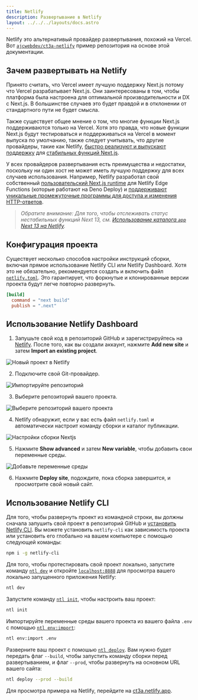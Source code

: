 ```yaml
---
title: Netlify
description: Развертывание в Netlify
layout: ../../../layouts/docs.astro
---
```


Netlify это альтернативый провайдер развертывания, похожий на Vercel. Вот [`ajcwebdev/ct3a-netlify`](https://github.com/ajcwebdev/ct3a-netlify) пример репозитория на основе этой документации.

## Зачем развертывать на Netlify

Принято считать, что Vercel имеет лучшую поддержку Next.js потому что Vercel разрабатывает Next.js. Они заинтересованы в том, чтобы платформа была настроена для оптимальной производительности и DX с Next.js. В большинстве случаев это будет правдой и в отклонении от стандартного пути не будет смысла.

Также существует общее мнение о том, что многие функции Next.js поддерживаются только на Vercel. Хотя это правда, что новые функции Next.js будут тестироваться и поддерживаться на Vercel в момент выпуска по умолчанию, также следует учитывать, что другие провайдеры, такие как Netlify, [быстро реализуют и выпускают поддержку](https://www.netlify.com/blog/deploy-nextjs-13/) для [стабильных функций Next.js](https://docs.netlify.com/integrations/frameworks/next-js/overview/).

У всех провайдеров развертывания есть преимущества и недостатки, поскольку ни один хост не может иметь лучшую поддержку для всех случаев использования. Например, Netlify разработал свой собственный [пользовательский Next.js runtime](https://github.com/netlify/next-runtime) для Netlify Edge Functions (которые работают на Deno Deploy) и [поддерживают уникальные промежуточные программы для доступа и изменения HTTP-ответов](https://github.com/netlify/next-runtime#nextjs-middleware-on-netlify).

> _Обратите внимание: Для того, чтобы отслеживать статус нестабильных функций Next 13, см. [Использование каталога `app` Next 13 на Netlify](https://github.com/netlify/next-runtime/discussions/1724)._

## Конфигурация проекта

Существует несколько способов настройки инструкций сборки, включая прямое использование Netlify CLI или Netlify Dashboard. Хотя это не обязательно, рекомендуется создать и включить файл [`netlify.toml`](https://docs.netlify.com/configure-builds/file-based-configuration/). Это гарантирует, что форкнутые и клонированные версии проекта будут легче повторно развернуть.

```toml
[build]
  command = "next build"
  publish = ".next"
```

## Использование Netlify Dashboard

1. Запушьте свой код в репозиторий GitHub и зарегистрируйтесь на [Netlify](https://app.netlify.com/signup). После того, как вы создали аккаунт, нажмите **Add new site** и затем **Import an existing project**.

![Новый проект в Netlify](/images/netlify-01-new-project.webp)

2. Подключите свой Git-провайдер.

![Импортируйте репозиторий](/images/netlify-02-connect-to-git-provider.webp)

3. Выберите репозиторий вашего проекта.

![Выберите репозиторий вашего проекта](/images/netlify-03-pick-a-repository-from-github.webp)

4. Netlify обнаружит, если у вас есть файл `netlify.toml` и автоматически настроит команду сборки и каталог публикации.

![Настройки сборки Nextjs](/images/netlify-04-configure-build-settings.webp)

5. Нажмите **Show advanced** и затем **New variable**, чтобы добавить свои переменные среды.

![Добавьте переменные среды](/images/netlify-05-env-vars.webp)

6. Нажмите **Deploy site**, подождите, пока сборка завершится, и просмотрите свой новый сайт.

## Использование Netlify CLI

Для того, чтобы развернуть проект из командной строки, вы должны сначала запушить свой проект в репозиторий GitHub и [установить Netlify CLI](https://docs.netlify.com/cli/get-started/). Вы можете установить `netlify-cli` как зависимость проекта или установить его глобально на вашем компьютере с помощью следующей команды:

```bash
npm i -g netlify-cli
```

Для того, чтобы протестировать свой проект локально, запустите команду [`ntl dev`](https://docs.netlify.com/cli/get-started/#run-a-local-development-environment) и откройте [`localhost:8888`](http://localhost:8888/) для просмотра вашего локально запущенного приложения Netlify:

```bash
ntl dev
```

Запустите команду [`ntl init`](https://docs.netlify.com/cli/get-started/#continuous-deployment), чтобы настроить ваш проект:

```bash
ntl init
```

Импортируйте переменные среды вашего проекта из вашего файла `.env` с помощью [`ntl env:import`](https://cli.netlify.com/commands/env#envimport):

```bash
ntl env:import .env
```

Разверните ваш проект с помошью [`ntl deploy`](https://docs.netlify.com/cli/get-started/#manual-deploys). Вам нужно будет передать флаг `--build`, чтобы запустить команду сборки перед развертыванием, и флаг `--prod`, чтобы развернуть на основном URL вашего сайта:

```bash
ntl deploy --prod --build
```

Для просмотра примера на Netlify, перейдите на [ct3a.netlify.app](https://ct3a.netlify.app/).
